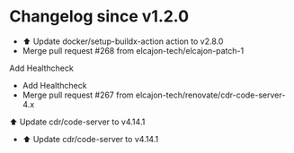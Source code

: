 # Changelog since v1.2.0
- ⬆️ Update docker/setup-buildx-action action to v2.8.0 
- Merge pull request #268 from elcajon-tech/elcajon-patch-1

Add Healthcheck 
- Add Healthcheck 
- Merge pull request #267 from elcajon-tech/renovate/cdr-code-server-4.x

⬆️ Update cdr/code-server to v4.14.1 
- ⬆️ Update cdr/code-server to v4.14.1 
